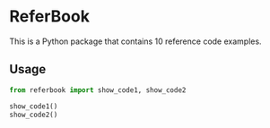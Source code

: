 # ReferBook

This is a Python package that contains 10 reference code examples.

## Usage

```python
from referbook import show_code1, show_code2

show_code1()
show_code2()
